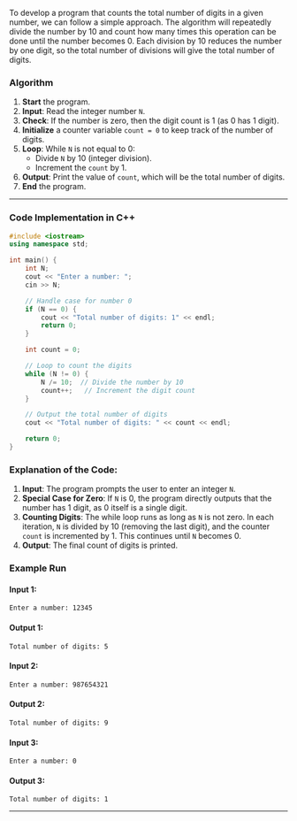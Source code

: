 To develop a program that counts the total number of digits in a given number, we can follow a simple approach. The algorithm will repeatedly divide the number by 10 and count how many times this operation can be done until the number becomes 0. Each division by 10 reduces the number by one digit, so the total number of divisions will give the total number of digits.

### **Algorithm**

1. **Start** the program.
2. **Input**: Read the integer number `N`.
3. **Check**: If the number is zero, then the digit count is 1 (as 0 has 1 digit).
4. **Initialize** a counter variable `count = 0` to keep track of the number of digits.
5. **Loop**: While `N` is not equal to 0:
   - Divide `N` by 10 (integer division).
   - Increment the `count` by 1.
6. **Output**: Print the value of `count`, which will be the total number of digits.
7. **End** the program.

---

### **Code Implementation in C++**

```cpp
#include <iostream>
using namespace std;

int main() {
    int N;
    cout << "Enter a number: ";
    cin >> N;

    // Handle case for number 0
    if (N == 0) {
        cout << "Total number of digits: 1" << endl;
        return 0;
    }

    int count = 0;

    // Loop to count the digits
    while (N != 0) {
        N /= 10;  // Divide the number by 10
        count++;   // Increment the digit count
    }

    // Output the total number of digits
    cout << "Total number of digits: " << count << endl;

    return 0;
}
```

### **Explanation of the Code:**

1. **Input**: The program prompts the user to enter an integer `N`.
2. **Special Case for Zero**: If `N` is 0, the program directly outputs that the number has 1 digit, as 0 itself is a single digit.
3. **Counting Digits**: The while loop runs as long as `N` is not zero. In each iteration, `N` is divided by 10 (removing the last digit), and the counter `count` is incremented by 1. This continues until `N` becomes 0.
4. **Output**: The final count of digits is printed.

### **Example Run**

#### **Input 1**:
```
Enter a number: 12345
```

#### **Output 1**:
```
Total number of digits: 5
```

#### **Input 2**:
```
Enter a number: 987654321
```

#### **Output 2**:
```
Total number of digits: 9
```

#### **Input 3**:
```
Enter a number: 0
```

#### **Output 3**:
```
Total number of digits: 1
```

---
